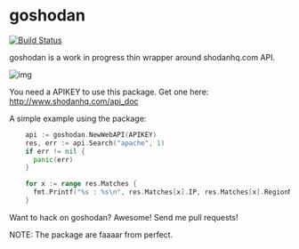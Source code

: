 goshodan
========

[![Build Status](https://drone.io/github.com/stone/goshodan/status.png)](https://drone.io/github.com/stone/goshodan/latest)

goshodan is a work in progress thin wrapper around shodanhq.com API.

![img](http://i.imgur.com/IMUKRWQ.jpg)

You need a APIKEY to use this package.
Get one here: http://www.shodanhq.com/api_doc

A simple example using the package:

```Go
    api := goshodan.NewWebAPI(APIKEY)
    res, err := api.Search("apache", 1)
    if err != nil {
      panic(err)
    }

    for x := range res.Matches {
      fmt.Printf("%s : %s\n", res.Matches[x].IP, res.Matches[x].RegionName)
    }
```


Want to hack on goshodan? Awesome! Send me pull requests!

NOTE: The package are faaaar from perfect.
